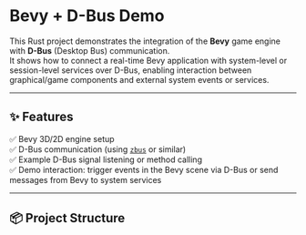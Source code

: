 # Bevy + D-Bus Demo

This Rust project demonstrates the integration of the **Bevy** game engine with **D-Bus** (Desktop Bus) communication.  
It shows how to connect a real-time Bevy application with system-level or session-level services over D-Bus, enabling interaction between graphical/game components and external system events or services.

---

## ✨ Features

✅ Bevy 3D/2D engine setup  
✅ D-Bus communication (using [`zbus`](https://crates.io/crates/zbus) or similar)  
✅ Example D-Bus signal listening or method calling  
✅ Demo interaction: trigger events in the Bevy scene via D-Bus or send messages from Bevy to system services

---

## 📦 Project Structure

